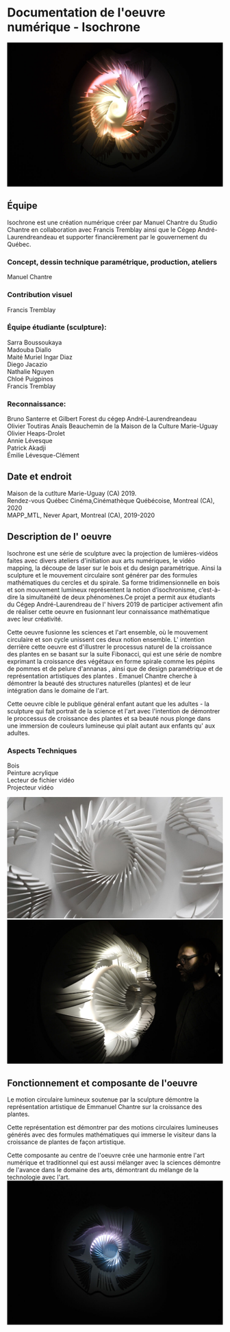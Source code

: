 # Documentation de l'oeuvre numérique - Isochrone
![alt text](https://github.com/Sitmonternna/documentation_isochrone/blob/main/img/isochrone_img.jpg)

## Équipe
Isochrone est une création numérique créer par Manuel Chantre du Studio Chantre en collaboration avec Francis 
Tremblay ainsi que le Cégep André-Laurendreandeau et supporter financièrement par le gouvernement du Québec.

### Concept, dessin technique paramétrique, production, ateliers 
 Manuel Chantre
 
### Contribution visuel 
 Francis Tremblay

### Équipe étudiante (sculpture):
 Sarra Boussoukaya
 <br>
 Madouba Diallo 
 <br>
 Maité Muriel Ingar Diaz 
 <br>
 Diego Jacazio
 <br>
 Nathalie Nguyen 
 <br>
 Chloé Puigpinos 
 <br>
 Francis Tremblay
 
### Reconnaissance: 
 Bruno Santerre et Gilbert Forest du cégep André-Laurendreandeau
 <br>
 Olivier Toutiras Anaïs Beauchemin de la Maison de la Culture Marie-Uguay
 <br>
 Olivier Heaps-Drolet
 <br>
 Annie Lévesque 
 <br>
 Patrick Akadji 
 <br>
 Émilie Lévesque-Clément
 
## Date et endroit
Maison de la cutlture Marie-Uguay (CA) 2019.
<br>
Rendez-vous Québec Cinéma,Cinémathèque Québécoise, Montreal (CA), 2020
<br>
MAPP_MTL, Never Apart, Montreal (CA), 2019-2020

## Description de l' oeuvre
Isochrone est une série de sculpture avec la projection de lumières-vidéos faites avec divers ateliers d'initiation aux arts numériques, le vidéo 
mapping, la découpe de laser sur le bois et du design paramétrique. Ainsi la sculpture et le mouvement circulaire sont générer par des formules 
mathématiques du cercles et du spirale. Sa forme tridimensionnelle en bois et son mouvement lumineux représentent la notion d’isochronisme, 
c’est-à-dire la simultanéité de deux phénomènes.Ce projet a permit aux étudiants du Cégep André-Laurendreau de l' hivers 2019 de participer 
activement afin de réaliser cette oeuvre en fusionnant leur connaissance mathématique avec leur créativité.

Cette oeuvre  fusionne les sciences et l'art ensemble, où le mouvement circulaire et son cycle unissent ces deux notion ensemble. 
L' intention derrière cette oeuvre est d'illustrer le processus naturel de la croissance des plantes en se basant sur la suite Fibonacci, qui
est une série de nombre exprimant la croissance des végétaux en forme spirale comme les pépins de pommes et de pelure d'annanas , ainsi que de 
design paramétrique et  de représentation artistiques des plantes . 
Emanuel Chantre cherche à démontrer la beauté des structures naturelles (plantes) et de leur intégration dans le domaine de l'art.

Cette oeuvre cible le publique général enfant autant que les adultes -
la sculpture qui fait portrait de la science et l'art avec l'intention de démontrer le proccessus
de croissance des plantes et sa beauté nous plonge dans une immersion de couleurs lumineuse  qui plait autant aux enfants 
qu' aux adultes.

### Aspects Techniques
Bois
<br>
Peinture acrylique
<br>
Lecteur de fichier vidéo 
<br>
Projecteur vidéo

 
![alt text](https://github.com/Sitmonternna/documentation_isochrone/blob/main/img/isochrone_sculpture.jpg)
<br>
![alt text](https://github.com/Sitmonternna/documentation_isochrone/blob/main/img/isochrone_sculpture_cote.jpg)

## Fonctionnement et composante de l'oeuvre
Le motion circulaire lumineux soutenue par la sculpture démontre la représentation artistique de Emmanuel Chantre sur
la croissance des plantes.

Cette représentation est démontrer par des motions circulaires lumineuses  générés avec des formules mathématiques qui immerse le visiteur 
dans la croissance de plantes de façon artistique.

Cette composante au centre de l'oeuvre crée une harmonie entre l'art numérique et traditionnel qui est aussi mélanger avec la sciences
démontre de l'avance dans le domaine des arts, démontrant du mélange de la technologie avec l'art.
<br>
![alt text](https://github.com/Sitmonternna/documentation_isochrone/blob/main/img/isochrone_img_face_loin.jpg)

